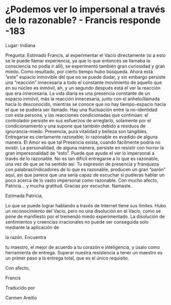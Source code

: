 # ¿Podemos ver lo impersonal a través de lo razonable? - Francis responde -183

Lugar: Indiana

Pregunta: Estimado Francis, al experimentar el Vacío directamente (si a esto se le puede llamar experiencia, ya que lo que entonces se llamaba la consciencia no podía ir allí), se experimentó también gran curiosidad y gran miedo. Como resultado, por cierto tiempo hubo búsqueda. Ahora está “este” espacio inmovible del que no se puede dudar, y sin embargo persiste una “reacción” innecesaria a todo el constante movimiento de aquello que en su núcleo es inmóvil, ah, y un segundo después está el ver la reacción que era innecesaria. La vida diaria es una presencia constante de un espacio inmóvil, más la reacción innecesaria, junto con el anhelo/llamada hacia lo desconocido, mientras se conoce que no hay tiempo-espacio hacia el que se pudiera ser llamado. Hay una fluctuación entre la no-identidad con esta persona, y las reacciones condicionadas que continúan: el controlador persiste en sus esfuerzos de arreglarlo, solamente por el condicionamiento y una supone que también debido a residuos de ignorancia-miedo. Presencia, pura vitalidad y belleza son tangibles. Entregarse es ciertamente razonable; lo razonable es evadido de alguna manera. El Amor es que tal Presencia exista, cuando fácilmente podría no existir. La personalidad, de alguna manera, persiste en resistir con horror la gran impersonalidad de “esto”. Puede que ayude el ver lo impersonal a través de lo razonable. No es tan difícil entregarse a lo que es razonable, una vez de que se ha sentido así. Tu expresión de presencia y franqueza con palabras/indicadores de lo que es razonable, producen un gran “parón” aquí, así que parece que una sería capaz de escuchar si pudieras hablar un poco acerca de lo vasto impersonal como razonable. Con mucho afecto, Patricia… y mucha gratitud. Gracias por escuchar. Namaste.

Estimada Patricia,

Lo que se puede lograr hablando a través de Internet tiene sus límites. Hubo un reconocimiento del Vacío, pero no una disolución en el Vacío, como se pone de manifiesto por el tremendo miedo experimentado. La disolución de sentimientos y creencias irracionales no puede ser conseguida solo mediante la aplicación de 

la razón. Encuentra

 tu maestro, el mejor de acuerdo a tu corazón e inteligencia, y úsalo como herramienta de entrega. Superar nuestra resistencia a tener un maestro es un primer paso a la entrega total, que es el único requisito.

Con afecto, 

Francis 

Traducido por 

Carmen Areitio

